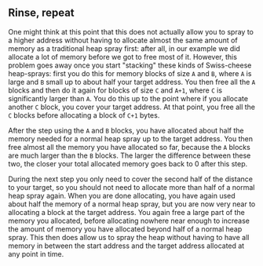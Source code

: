 Rinse, repeat
-------------
One might think at this point that this does not actually allow you to spray to
a higher address without having to allocate almost the same amount of memory as
a traditional heap spray first: after all, in our example we did allocate
a lot of memory before we got to free most of it. However, this problem goes
away once you start "stacking" these kinds of Swiss-cheese heap-sprays: first
you do this for memory blocks of size `A` and `B`, where `A` is large and
`B` small up to about half your target address. You then free all the `A`
blocks and then do it again for blocks of size `C` and `A+1`, where `C` is
significantly larger than `A`. You do this up to the point where if you
allocate another `C` block, you cover your target address. At that point, you
free all the `C` blocks before allocating a block of `C+1` bytes.

After the step using the `A` and `B` blocks, you have allocated about half the
memory needed for a normal heap spray up to the target address. You then free
almost all the memory you have allocated so far, because the `A` blocks are
much larger than the `B` blocks. The larger the difference between these two,
the closer your total allocated memory goes back to 0 after this step.

During the next step you only need to cover the second half of the distance to
your target, so you should not need to allocate more than half of a normal heap
spray again. When you are done allocating, you have again used about half the
memory of a normal heap spray, but you are now very near to allocating a block
at the target address. You again free a large part of the memory you allocated,
before allocating nowhere near enough to increase the amount of memory you have
allocated beyond half of a normal heap spray. This then does allow us to spray
the heap without having to have all memory in between the start address and the
target address allocated at any point in time.
